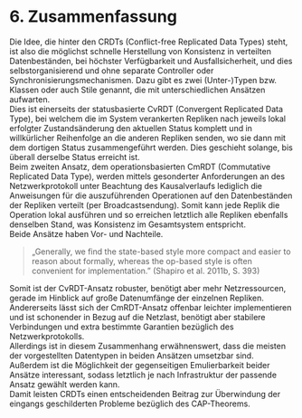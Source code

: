 # 6. Zusammenfassung
Die Idee, die hinter den CRDTs (Conflict-free Replicated Data Types) steht, ist also die möglichst schnelle Herstellung von Konsistenz in verteilten Datenbeständen, bei höchster Verfügbarkeit und Ausfallsicherheit, und dies selbstorganisierend und ohne separate Controller oder Synchronisierungsmechanismen. Dazu gibt es zwei (Unter-)Typen bzw. Klassen oder auch Stile genannt, die mit unterschiedlichen Ansätzen aufwarten.  
Dies ist einerseits der statusbasierte CvRDT (Convergent Replicated Data Type), bei welchem die im System verankerten Repliken nach jeweils lokal erfolgter Zustandsänderung den aktuellen Status komplett und in willkürlicher Reihenfolge an die anderen Repliken senden, wo sie dann mit dem dortigen Status zusammengeführt werden. Dies geschieht solange, bis überall derselbe Status erreicht ist.  
Beim zweiten Ansatz, dem operationsbasierten CmRDT (Commutative Replicated Data Type), werden mittels gesonderter Anforderungen an des Netzwerkprotokoll unter Beachtung des Kausalverlaufs lediglich die Anweisungen für die auszuführenden Operationen auf den Datenbeständen der Repliken verteilt (per Broadcastsendung). Somit kann jede Replik die Operation lokal ausführen und so erreichen letztlich alle Repliken ebenfalls denselben Stand, was Konsistenz im Gesamtsystem entspricht.  
Beide Ansätze haben Vor- und Nachteile.
> „Generally, we find the state-based style more compact and easier to reason about formally, whereas the op-based style is often convenient for implementation.” (Shapiro et al. 2011b, S. 393)

Somit ist der CvRDT-Ansatz robuster, benötigt aber mehr Netzressourcen, gerade im Hinblick auf große Datenumfänge der einzelnen Repliken. Andererseits lässt sich der CmRDT-Ansatz offenbar leichter implementieren und ist schonender in Bezug auf die Netzlast, benötigt aber stabilere Verbindungen und extra bestimmte Garantien bezüglich des Netzwerkprotokolls.  
Allerdings ist in diesem Zusammenhang erwähnenswert, dass die meisten der vorgestellten Datentypen in beiden Ansätzen umsetzbar sind. Außerdem ist die Möglichkeit der gegenseitigen Emulierbarkeit beider Ansätze interessant, sodass letztlich je nach Infrastruktur der passende Ansatz gewählt werden kann.  
Damit leisten CRDTs einen entscheidenden Beitrag zur Überwindung der eingangs geschilderten Probleme bezüglich des CAP-Theorems.

